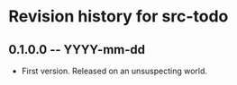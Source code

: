 # Revision history for src-todo

## 0.1.0.0 -- YYYY-mm-dd

* First version. Released on an unsuspecting world.
